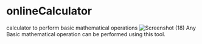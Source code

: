 # onlineCalculator
calculator to perform basic mathematical operations 
![Screenshot (18)](https://user-images.githubusercontent.com/86926101/201527817-031b27c2-3424-40e7-afbe-e11b9fa414b2.png)
Any Basic mathematical operation can be performed using this tool.
